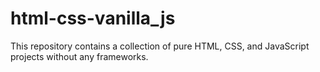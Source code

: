 # html-css-vanilla_js
This repository contains a collection of pure HTML, CSS, and JavaScript projects without any frameworks.
